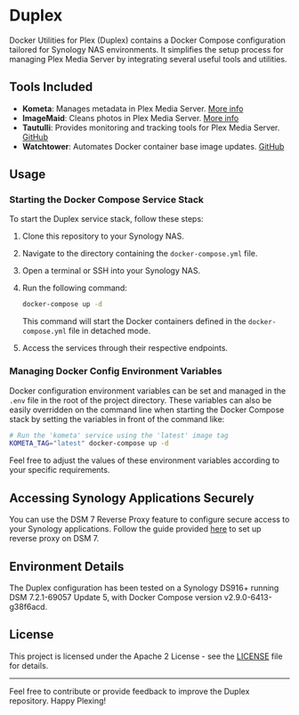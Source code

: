 # Duplex

Docker Utilities for Plex (Duplex) contains a Docker Compose configuration tailored for Synology NAS environments. It simplifies the setup process for managing Plex Media Server by integrating several useful tools and utilities.

## Tools Included

- **Kometa**: Manages metadata in Plex Media Server. [More info](https://kometa.wiki/en/nightly/)
- **ImageMaid**: Cleans photos in Plex Media Server. [More info](https://kometa.wiki/en/nightly/kometa/scripts/imagemaid/)
- **Tautulli**: Provides monitoring and tracking tools for Plex Media Server. [GitHub](https://github.com/Tautulli/Tautulli/)
- **Watchtower**: Automates Docker container base image updates. [GitHub](https://github.com/containrrr/watchtower)

## Usage

### Starting the Docker Compose Service Stack

To start the Duplex service stack, follow these steps:

1. Clone this repository to your Synology NAS.

2. Navigate to the directory containing the `docker-compose.yml` file.

3. Open a terminal or SSH into your Synology NAS.

4. Run the following command:

    ```bash
    docker-compose up -d
    ```

    This command will start the Docker containers defined in the `docker-compose.yml` file in detached mode.

5. Access the services through their respective endpoints.

### Managing Docker Config Environment Variables

Docker configuration environment variables can be set and managed in the `.env` file in the root of the project directory. These variables can also be easily overridden on the command line when starting the Docker Compose stack by setting the variables in front of the command like:

```bash
# Run the 'kometa' service using the 'latest' image tag
KOMETA_TAG="latest" docker-compose up -d
```

Feel free to adjust the values of these environment variables according to your specific requirements.

## Accessing Synology Applications Securely

You can use the DSM 7 Reverse Proxy feature to configure secure access to your Synology applications. Follow the guide provided [here](https://mariushosting.com/synology-how-to-use-reverse-proxy-on-dsm-7/) to set up reverse proxy on DSM 7.

## Environment Details

The Duplex configuration has been tested on a Synology DS916+ running DSM 7.2.1-69057 Update 5, with Docker Compose version v2.9.0-6413-g38f6acd.

## License

This project is licensed under the Apache 2 License - see the [LICENSE](LICENSE) file for details.

---

Feel free to contribute or provide feedback to improve the Duplex repository. Happy Plexing!
